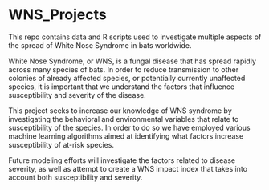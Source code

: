# WNS_Projects
This repo contains data and R scripts used to investigate multiple aspects of the spread of White Nose Syndrome in bats worldwide. 

White Nose Syndrome, or WNS, is a fungal disease that has spread rapidly across many species of bats. In order to reduce transmission 
to other colonies of already affected species, or potentially currently unaffected species, it is important that we understand the factors
that influence susceptibility and severity of the disease. 

This project seeks to increase our knowledge of WNS syndrome by investigating the behavioral and environmental variables that relate to 
susceptibility of the species. In order to do so we have employed various machine learning algorithms aimed at identifying what factors 
increase susceptibility of at-risk species. 

Future modeling efforts will investigate the factors related to disease severity, as well as attempt to create a WNS impact index that takes
into account both susceptibility and severity.
